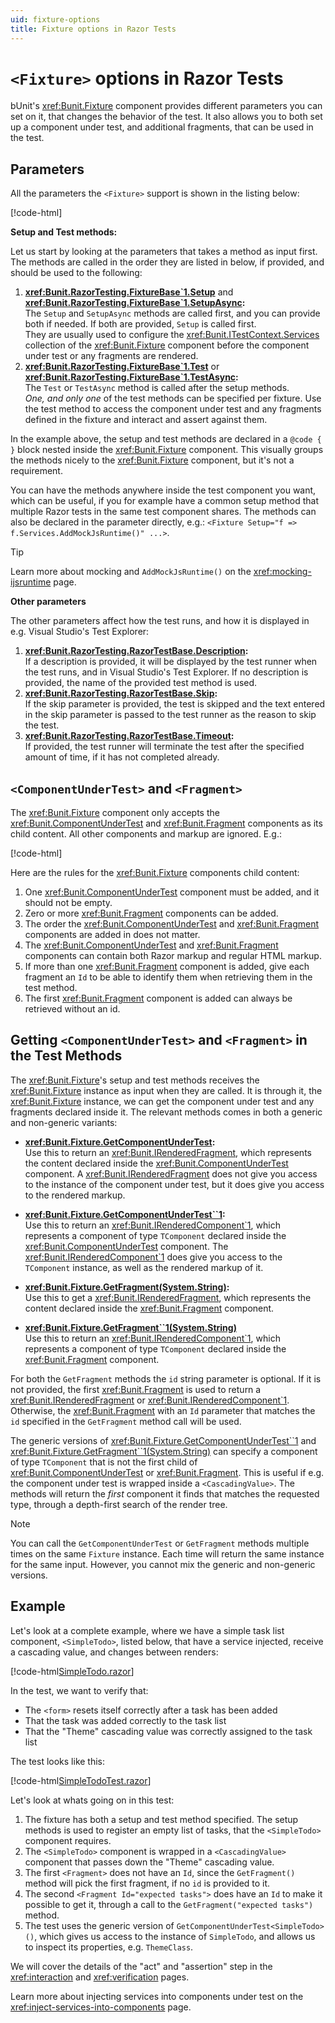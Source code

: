 ```yaml
---
uid: fixture-options
title: Fixture options in Razor Tests
---
```


# `<Fixture>` options in Razor Tests

bUnit's <xref:Bunit.Fixture> component provides different parameters you can set on it, that changes the behavior of the test. It also allows you to both set up a component under test, and additional fragments, that can be used in the test.


## Parameters

All the parameters the `<Fixture>` support is shown in the listing below:

[!code-html[](../../samples/tests/razor/AllFixtureParameters.razor)]

**Setup and Test methods:**

Let us start by looking at the parameters that takes a method as input first. The methods are called in the order they are listed in below, if provided, and should be used to the following:

1. **<xref:Bunit.RazorTesting.FixtureBase`1.Setup>** and **<xref:Bunit.RazorTesting.FixtureBase`1.SetupAsync>:**  
   The `Setup` and `SetupAsync` methods are called first, and you can provide both if needed. If both are provided, `Setup` is called first.   
  They are usually used to configure the <xref:Bunit.ITestContext.Services> collection of the <xref:Bunit.Fixture> component before the component under test or any fragments are rendered.
2. **<xref:Bunit.RazorTesting.FixtureBase`1.Test>** or **<xref:Bunit.RazorTesting.FixtureBase`1.TestAsync>:**  
  The `Test` or `TestAsync` method is called after the setup methods.   
  _One, and only one_ of the test methods can be specified per fixture. Use the test method to access the component under test and any fragments defined in the fixture and interact and assert against them.
  
In the example above, the setup and test methods are declared in a `@code { }` block nested inside the <xref:Bunit.Fixture> component. This visually groups the methods nicely to the <xref:Bunit.Fixture> component, but it's not a requirement. 

You can have the methods anywhere inside the test component you want, which can be useful, if you for example have a common setup method that multiple Razor tests in the same test component shares. The methods can also be declared in the parameter directly, e.g.: `<Fixture Setup="f => f.Services.AddMockJsRuntime()" ...>`.

> [!TIP]
> Learn more about mocking and `AddMockJsRuntime()` on the <xref:mocking-ijsruntime> page.

**Other parameters**

The other parameters affect how the test runs, and how it is displayed in e.g. Visual Studio's Test Explorer:

1. **<xref:Bunit.RazorTesting.RazorTestBase.Description>:**   
   If a description is provided, it will be displayed by the test runner when the test runs, and in Visual Studio's Test Explorer. If no description is provided, the name of the provided test method is used.
2. **<xref:Bunit.RazorTesting.RazorTestBase.Skip>:**  
   If the skip parameter is provided, the test is skipped and the text entered in the skip parameter is passed to the test runner as the reason to skip the test.
3. **<xref:Bunit.RazorTesting.RazorTestBase.Timeout>:**  
   If provided, the test runner will terminate the test after the specified amount of time, if it has not completed already.

## `<ComponentUnderTest>` and `<Fragment>`

The <xref:Bunit.Fixture> component only accepts the <xref:Bunit.ComponentUnderTest> and <xref:Bunit.Fragment> components as its child content. All other components and markup are ignored. E.g.:

[!code-html[](../../samples/tests/razor/FixtureWithCutAndFragments.html)]

Here are the rules for the <xref:Bunit.Fixture> components child content:

1. One <xref:Bunit.ComponentUnderTest> component must be added, and it should not be empty.
2. Zero or more <xref:Bunit.Fragment> components can be added.
3. The order the <xref:Bunit.ComponentUnderTest> and <xref:Bunit.Fragment> components are added in does not matter.
4. The <xref:Bunit.ComponentUnderTest> and <xref:Bunit.Fragment> components can contain both Razor markup and regular HTML markup.
5. If more than one <xref:Bunit.Fragment> component is added, give each fragment an `Id` to be able to identify them when retrieving them in the test method.
6. The first <xref:Bunit.Fragment> component is added can always be retrieved without an id.

## Getting `<ComponentUnderTest>` and `<Fragment>` in the Test Methods

The <xref:Bunit.Fixture>'s setup and test methods receives the <xref:Bunit.Fixture> instance as input when they are called. It is through it, the <xref:Bunit.Fixture> instance, we can get the component under test and any fragments declared inside it. The relevant methods comes in both a generic and non-generic variants:

- **<xref:Bunit.Fixture.GetComponentUnderTest>:**  
  Use this to return an <xref:Bunit.IRenderedFragment>, which represents the content declared inside the <xref:Bunit.ComponentUnderTest> component. A <xref:Bunit.IRenderedFragment> does not give you access to the instance of the component under test, but it does give you access to the rendered markup. 

- **<xref:Bunit.Fixture.GetComponentUnderTest``1>:**  
  Use this to return an <xref:Bunit.IRenderedComponent`1>, which represents a component of type `TComponent` declared inside the <xref:Bunit.ComponentUnderTest> component. The <xref:Bunit.IRenderedComponent`1> does give you access to the `TComponent` instance, as well as the rendered markup of it.

- **<xref:Bunit.Fixture.GetFragment(System.String)>:**  
  Use this to get a <xref:Bunit.IRenderedFragment>, which represents the content declared inside the <xref:Bunit.Fragment> component. 

- **<xref:Bunit.Fixture.GetFragment``1(System.String)>**  
  Use this to return an <xref:Bunit.IRenderedComponent`1>, which represents a component of type `TComponent` declared inside the <xref:Bunit.Fragment> component.

For both the `GetFragment` methods the `id` string parameter is optional. If it is not provided, the first <xref:Bunit.Fragment> is used to return a <xref:Bunit.IRenderedFragment> or <xref:Bunit.IRenderedComponent`1>. Otherwise, the <xref:Bunit.Fragment> with an `Id` parameter that matches the `id` specified in the `GetFragment` method call will be used.

The generic versions of <xref:Bunit.Fixture.GetComponentUnderTest``1> and <xref:Bunit.Fixture.GetFragment``1(System.String)> can specify a component of type `TComponent` that is not the first child of <xref:Bunit.ComponentUnderTest> or <xref:Bunit.Fragment>. This is useful if e.g. the component under test is wrapped inside a `<CascadingValue>`. The methods will return the _first_ component it finds that matches the requested type, through a depth-first search of the render tree.

> [!NOTE]
> You can call the `GetComponentUnderTest` or `GetFragment` methods multiple times on the same `Fixture` instance. Each time will return the same instance for the same input. However, you cannot mix the generic and non-generic versions.

## Example

Let's look at a complete example, where we have a simple task list component, `<SimpleTodo>`, listed below, that have a service injected, receive a cascading value, and changes between renders:

[!code-html[SimpleTodo.razor](../../samples/components/SimpleTodo.razor)]

In the test, we want to verify that:

- The `<form>` resets itself correctly after a task has been added
- That the task was added correctly to the task list
- That the "Theme" cascading value was correctly assigned to the task list

The test looks like this:

[!code-html[SimpleTodoTest.razor](../../samples/tests/razor/SimpleTodoTest.razor?highlight=4,5,8-10,13,20,29,30,35-37,44)]

Let's look at whats going on in this test:

1. The fixture has both a setup and test method specified. The setup methods is used to register an empty list of tasks, that the `<SimpleTodo>` component requires.
2. The `<SimpleTodo>` component is wrapped in a `<CascadingValue>` component that passes down the "Theme" cascading value.
3. The first `<Fragment>` does not have an `Id`, since the `GetFragment()` method will pick the first fragment, if no `id` is provided to it.
4. The second `<Fragment Id="expected tasks">` does have an `Id` to make it possible to get it, through a call to the `GetFragment("expected tasks")` method.
5. The test uses the generic version of `GetComponentUnderTest<SimpleTodo>()`, which gives us access to the instance of `SimpleTodo`, and allows us to inspect its properties, e.g. `ThemeClass`.

We will cover the details of the "act" and "assertion" step in the <xref:interaction> and <xref:verification> pages. 

Learn more about injecting services into components under test on the <xref:inject-services-into-components> page.